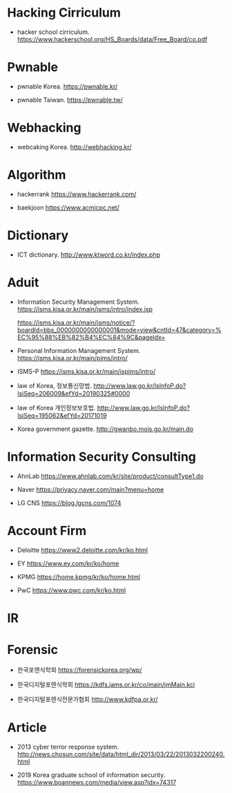# Hacking Cirriculum
- hacker school cirriculum.
https://www.hackerschool.org/HS_Boards/data/Free_Board/co.pdf

# Pwnable
- pwnable Korea.
https://pwnable.kr/ <p>
- pwnable Taiwan.
https://pwnable.tw/ <p>

# Webhacking
- webcaking Korea.
http://webhacking.kr/ <p>

# Algorithm
 - hackerrank
 https://www.hackerrank.com/ <p>
 - baekjoon
 https://www.acmicpc.net/ <p>
   
# Dictionary
- ICT dictionary.
http://www.ktword.co.kr/index.php <p>

# Aduit
- Information Security Management System.
https://isms.kisa.or.kr/main/isms/intro/index.jsp <p>
https://isms.kisa.or.kr/main/isms/notice/?boardId=bbs_0000000000000001&mode=view&cntId=47&category=%EC%95%88%EB%82%B4%EC%84%9C&pageIdx= <p>
- Personal Information Management System.
https://isms.kisa.or.kr/main/pims/intro/ <p>
- ISMS-P
https://isms.kisa.or.kr/main/ispims/intro/ <p>
- law of Korea, 정보통신망법.
http://www.law.go.kr/lsInfoP.do?lsiSeq=206009&efYd=20190325#0000 <p>
- law of Korea 개인정보보호법.
http://www.law.go.kr/lsInfoP.do?lsiSeq=195062&efYd=20171019 <p>
- Korea government gazette.
http://gwanbo.mois.go.kr/main.do <p>

# Information Security Consulting
- AhnLab
https://www.ahnlab.com/kr/site/product/consultType1.do <p>
- Naver
https://privacy.naver.com/main?menu=home <p>
- LG CNS
https://blog.lgcns.com/1074 <p>

# Account Firm
- Deloitte
https://www2.deloitte.com/kr/ko.html <p>
- EY
https://www.ey.com/kr/ko/home <p>
- KPMG
https://home.kpmg/kr/ko/home.html <p>
- PwC
https://www.pwc.com/kr/ko.html <p>
 
# IR

# Forensic
- 한국포렌식학회
https://forensickorea.org/wp/ <p>
- 한국디지털포렌식학회
https://kdfs.jams.or.kr/co/main/jmMain.kci <p>
- 한국디지털포렌식전문가협회
http://www.kdfpa.or.kr/ <p>
  
# Article
- 2013 cyber terror response system.
http://news.chosun.com/site/data/html_dir/2013/03/22/2013032200240.html <p>

- 2019 Korea graduate school of information security.
https://www.boannews.com/media/view.asp?idx=74317 <p>
